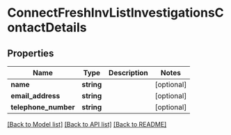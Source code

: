 # ConnectFreshInvListInvestigationsContactDetails

## Properties
Name | Type | Description | Notes
------------ | ------------- | ------------- | -------------
**name** | **string** |  | [optional] 
**email_address** | **string** |  | [optional] 
**telephone_number** | **string** |  | [optional] 

[[Back to Model list]](../../README.md#documentation-for-models) [[Back to API list]](../../README.md#documentation-for-api-endpoints) [[Back to README]](../../README.md)

